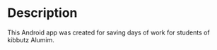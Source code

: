 # Description
  This Android app was created for saving
  days of work for students of kibbutz Alumim.
  

